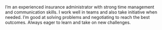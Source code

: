 I’m an experienced insurance administrator with strong time management and communication skills. I work well in teams and also take initiative when needed. I’m good at solving problems and negotiating to reach the best outcomes. Always eager to learn and take on new challenges.
